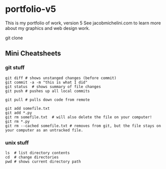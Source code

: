 # portfolio-v5
This is my portfolio of work, version 5
See jacobmichelini.com to learn more about my graphics and web design work.

git clone <url>

## Mini Cheatsheets
### git stuff
```
git diff # shows unstanged changes (before commit)
git commit -a -m "this is what I did"
git status  # shows summary of file changes
git push # pushes up all local commits

git pull # pulls down code from remote

git add somefile.txt
git add *.py
git rm somefile.txt  # will also delete the file on your computer!
git rm *.py 
git rm --cached somefile.txt # removes from git, but the file stays on your computer as an untracked file.
```
### unix stuff
```
ls  # list directory contents
cd  # change directories
pwd # shows current directory path
```





